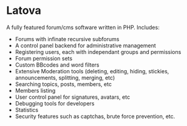 Latova
======

A fully featured forum/cms software written in PHP. Includes:

* Forums with infinate recursive subforums
* A control panel backend for administrative management
* Registering users, each with independant groups and permissions
* Forum permission sets
* Custom BBcodes and word filters
* Extensive Moderation tools (deleting, editing, hiding, stickies, announcements, splitting, merging, etc)
* Searching topics, posts, members, etc
* Members listing
* User control panel for signatures, avatars, etc
* Debugging tools for developers
* Statistics
* Security features such as captchas, brute force prevention, etc.

